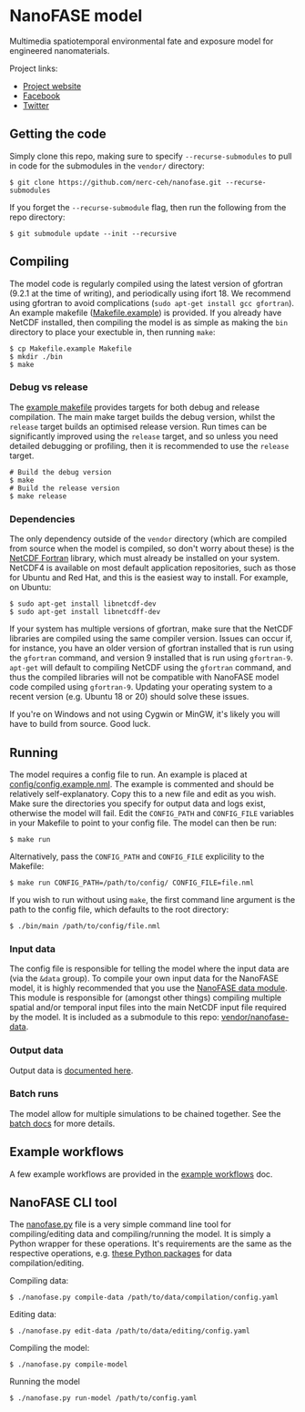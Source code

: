 # NanoFASE model

Multimedia spatiotemporal environmental fate and exposure model for engineered nanomaterials.

Project links:
 - [Project website](http://nanofase.eu/)
 - [Facebook](https://www.facebook.com/nanofase/)
 - [Twitter](https://twitter.com/NanoFASE_EU)

## Getting the code

Simply clone this repo, making sure to specify `--recurse-submodules` to pull in code for the submodules in the `vendor/` directory:

```shell
$ git clone https://github.com/nerc-ceh/nanofase.git --recurse-submodules
```

If you forget the `--recurse-submodule` flag, then run the following from the repo directory:

```shell
$ git submodule update --init --recursive
```

## Compiling

The model code is regularly compiled using the latest version of gfortran (9.2.1 at the time of writing), and periodically using ifort 18. We recommend using gfortran to avoid complications (`sudo apt-get install gcc gfortran`). An example makefile ([Makefile.example](./Makefile.example)) is provided. If you already have NetCDF installed, then compiling the model is as simple as making the `bin` directory to place your exectuble in, then running `make`:

```shell
$ cp Makefile.example Makefile
$ mkdir ./bin
$ make
```

### Debug vs release

The [example makefile](./Makefile.example) provides targets for both debug and release compilation. The main make target builds the debug version, whilst the `release` target builds an optimised release version. Run times can be significantly improved using the `release` target, and so unless you need detailed debugging or profiling, then it is recommended to use the `release` target.

```shell
# Build the debug version
$ make
# Build the release version
$ make release
```

### Dependencies

The only dependency outside of the `vendor` directory (which are compiled from source when the model is compiled, so don't worry about these) is the [NetCDF Fortran](https://www.unidata.ucar.edu/software/netcdf/docs/building_netcdf_fortran.html) library, which must already be installed on your system. NetCDF4 is available on most default application repositories, such as those for Ubuntu and Red Hat, and this is the easiest way to install. For example, on Ubuntu:

```shell
$ sudo apt-get install libnetcdf-dev
$ sudo apt-get install libnetcdff-dev
```

If your system has multiple versions of gfortran, make sure that the NetCDF libraries are compiled using the same compiler version. Issues can occur if, for instance, you have an older version of gfortran installed that is run using the `gfortran` command, and version 9 installed that is run using `gfortran-9`. `apt-get` will default to compiling NetCDF using the `gfortran` command, and thus the compiled libraries will not be compatible with NanoFASE model code compiled using `gfortran-9`. Updating your operating system to a recent version (e.g. Ubuntu 18 or 20) should solve these issues.

If you're on Windows and not using Cygwin or MinGW, it's likely you will have to build from source. Good luck.

## Running

The model requires a config file to run. An example is placed at [config/config.example.nml](./config/config.example.nml). The example is commented and should be relatively self-explanatory. Copy this to a new file and edit as you wish. Make sure the directories you specify for output data and logs exist, otherwise the model will fail. Edit the `CONFIG_PATH` and `CONFIG_FILE` variables in your Makefile to point to your config file. The model can then be run:

```shell
$ make run
```

Alternatively, pass the `CONFIG_PATH` and `CONFIG_FILE` explicility to the Makefile:

```shell
$ make run CONFIG_PATH=/path/to/config/ CONFIG_FILE=file.nml
```

If you wish to run without using `make`, the first command line argument is the path to the config file, which defaults to the root directory:

```shell
$ ./bin/main /path/to/config/file.nml
```

### Input data

The config file is responsible for telling the model where the input data are (via the `&data` group). To compile your own input data for the NanoFASE model, it is highly recommended that you use the [NanoFASE data module](https://github.com/NERC-CEH/nanofase-data). This module is responsible for (amongst other things) compiling multiple spatial and/or temporal input files into the main NetCDF input file required by the model. It is included as a submodule to this repo: [vendor/nanofase-data](./vendor/nanofase-data).

### Output data

Output data is [documented here](./doc/output.md).

### Batch runs

The model allow for multiple simulations to be chained together. See the [batch docs](./doc/batch.md) for more details.

## Example workflows

A few example workflows are provided in the [example workflows](./doc/example-workflows.md) doc.

## NanoFASE CLI tool

The [nanofase.py](./nanofase.py) file is a very simple command line tool for compiling/editing data and compiling/running the model. It is simply a Python wrapper for these operations. It's requirements are the same as the respective operations, e.g. [these Python packages](https://github.com/NERC-CEH/nanofase-data/blob/develop/environment.yaml) for data compilation/editing.

Compiling data:

```shell
$ ./nanofase.py compile-data /path/to/data/compilation/config.yaml
```

Editing data:

```shell
$ ./nanofase.py edit-data /path/to/data/editing/config.yaml
```

Compiling the model:

```shell
$ ./nanofase.py compile-model
```

Running the model

```shell
$ ./nanofase.py run-model /path/to/config.yaml
```
